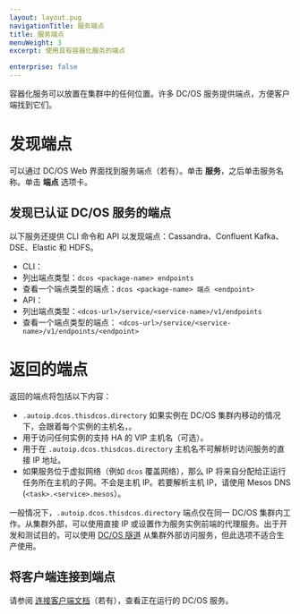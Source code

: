 ```yaml
---
layout: layout.pug
navigationTitle: 服务端点
title: 服务端点
menuWeight: 3
excerpt: 使用具有容器化服务的端点

enterprise: false
---
```



容器化服务可以放置在集群中的任何位置。许多 DC/OS 服务提供端点，方便客户端找到它们。

# 发现端点
可以通过 DC/OS Web 界面找到服务端点（若有）。单击 **服务**，之后单击服务名称。单击 **端点** 选项卡。

## 发现已认证 DC/OS 服务的端点
以下服务还提供 CLI 命令和 API 以发现端点：Cassandra、Confluent Kafka、DSE、Elastic 和 HDFS。

- CLI：
 - 列出端点类型：`dcos <package-name> endpoints`
 - 查看一个端点类型的端点：`dcos <package-name> 端点 <endpoint>`
- API：
 - 列出端点类型：`<dcos-url>/service/<service-name>/v1/endpoints`
 - 查看一个端点类型的端点： `<dcos-url>/service/<service-name>/v1/endpoints/<endpoint>`

# 返回的端点

返回的端点将包括以下内容：

- `.autoip.dcos.thisdcos.directory` 如果实例在 DC/OS 集群内移动的情况下，会跟着每个实例的主机名，。
- 用于访问任何实例的支持 HA 的 VIP 主机名（可选）。
- 用于在 `.autoip.dcos.thisdcos.directory` 主机名不可解析时访问服务的直接 IP 地址。
- 如果服务位于虚拟网络（例如 `dcos` 覆盖网络），那么 IP 将来自分配给正运行任务所在主机的子网。不会是主机 IP。若要解析主机 IP，请使用 Mesos DNS (`<task>.<service>.mesos`）。

一般情况下，`.autoip.dcos.thisdcos.directory` 端点仅在同一 DC/OS 集群内工作。从集群外部，可以使用直接 IP 或设置作为服务实例前端的代理服务。出于开发和测试目的，可以使用 [DC/OS 隧道](/cn/1.11/developing-services/tunnel/) 从集群外部访问服务，但此选项不适合生产使用。

## 将客户端连接到端点

请参阅 [连接客户端文档](/services/)（若有），查看正在运行的 DC/OS 服务。
